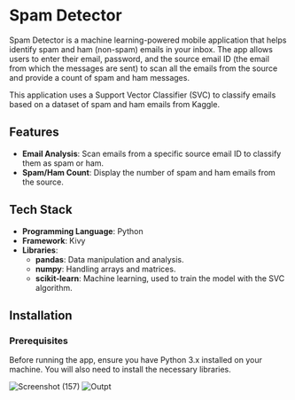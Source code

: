 # Spam Detector

Spam Detector is a machine learning-powered mobile application that helps identify spam and ham (non-spam) emails in your inbox. The app allows users to enter their email, password, and the source email ID (the email from which the messages are sent) to scan all the emails from the source and provide a count of spam and ham messages.

This application uses a Support Vector Classifier (SVC) to classify emails based on a dataset of spam and ham emails from Kaggle.

## Features

- **Email Analysis**: Scan emails from a specific source email ID to classify them as spam or ham.
- **Spam/Ham Count**: Display the number of spam and ham emails from the source.

## Tech Stack

- **Programming Language**: Python
- **Framework**: Kivy
- **Libraries**:
  - **pandas**: Data manipulation and analysis.
  - **numpy**: Handling arrays and matrices.
  - **scikit-learn**: Machine learning, used to train the model with the SVC algorithm.
  
## Installation

### Prerequisites
Before running the app, ensure you have Python 3.x installed on your machine. You will also need to install the necessary libraries.


![Screenshot (157)](https://user-images.githubusercontent.com/95016288/186455531-ecce65b5-5785-45f1-ab3c-ff183e2be9b8.png)
![Outpt](https://user-images.githubusercontent.com/95016288/186455913-d49274e3-cacb-428e-bad0-76d43c13cab1.png)
